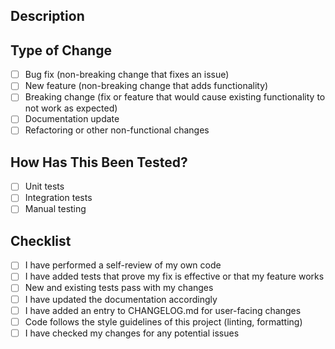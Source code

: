 ## Description
<!-- Provide a brief description of the changes in this PR -->

## Type of Change
<!-- Please select the appropriate options by putting an x in the brackets -->
- [ ] Bug fix (non-breaking change that fixes an issue)
- [ ] New feature (non-breaking change that adds functionality)
- [ ] Breaking change (fix or feature that would cause existing functionality to not work as expected)
- [ ] Documentation update
- [ ] Refactoring or other non-functional changes

## How Has This Been Tested?
<!-- Please describe the tests you've added or modified -->
- [ ] Unit tests
- [ ] Integration tests
- [ ] Manual testing

## Checklist
<!-- Please make sure all of these are checked before submitting the PR -->
- [ ] I have performed a self-review of my own code
- [ ] I have added tests that prove my fix is effective or that my feature works
- [ ] New and existing tests pass with my changes
- [ ] I have updated the documentation accordingly
- [ ] I have added an entry to CHANGELOG.md for user-facing changes
- [ ] Code follows the style guidelines of this project (linting, formatting)
- [ ] I have checked my changes for any potential issues
